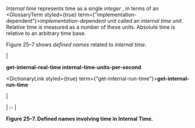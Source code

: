  



*Internal time* represents time as a single *integer* , in terms of an <GlossaryTerm styled={true} term={"implementation-dependent"}><i>implementation-dependent</i></GlossaryTerm> unit called an *internal time unit*. Relative time is measured as a number of these units. Absolute time is relative to an arbitrary time base. 



Figure 25–7 shows *defined names* related to *internal time*. 



|<p>**get-internal-real-time internal-time-units-per-second** </p><p><DictionaryLink styled={true} term={"get-internal-run-time"}><b>get-internal-run-time</b></DictionaryLink></p>|

| :- |





**Figure 25–7. Defined names involving time in Internal Time.** 



